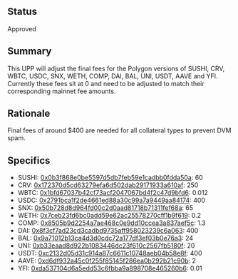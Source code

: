 ## Status

Approved

## Summary

This UPP will adjust the final fees for the Polygon versions of SUSHI, CRV, WBTC, USDC, SNX, WETH, COMP, DAI, BAL, UNI, USDT, AAVE and YFI. Currently these fees sit at 0 and need to be adjusted to match their corresponding mainnet fee amounts.

## Rationale

Final fees of around $400 are needed for all collateral types to prevent DVM spam.

## Specifics

- SUSHI: [0x0b3f868e0be5597d5db7feb59e1cadbb0fdda50a](https://polygonscan.com/address/0x0b3f868e0be5597d5db7feb59e1cadbb0fdda50a): 60
- CRV: [0x172370d5cd63279efa6d502dab29171933a610af](https://polygonscan.com/address/0x172370d5cd63279efa6d502dab29171933a610af): 250
- WBTC: [0x1bfd67037b42cf73acf2047067bd4f2c47d9bfd6](https://polygonscan.com/address/0x1bfd67037b42cf73acf2047067bd4f2c47d9bfd6): 0.012
- USDC: [0x2791bca1f2de4661ed88a30c99a7a9449aa84174](https://polygonscan.com/address/0x2791bca1f2de4661ed88a30c99a7a9449aa84174): 400
- SNX: [0x50b728d8d964fd00c2d0aad81718b71311fef68a](https://polygonscan.com/address/0x50b728d8d964fd00c2d0aad81718b71311fef68a): 65
- WETH: [0x7ceb23fd6bc0add59e62ac25578270cff1b9f619](https://polygonscan.com/address/0x7ceb23fd6bc0add59e62ac25578270cff1b9f619): 0.2
- COMP: [0x8505b9d2254a7ae468c0e9dd10ccea3a837aef5c](https://polygonscan.com/address/0x8505b9d2254a7ae468c0e9dd10ccea3a837aef5c): 1.3
- DAI: [0x8f3cf7ad23cd3cadbd9735aff958023239c6a063](https://polygonscan.com/address/0x8f3cf7ad23cd3cadbd9735aff958023239c6a063): 400
- BAL: [0x9a71012b13ca4d3d0cdc72a177df3ef03b0e76a3](https://polygonscan.com/address/0x9a71012b13ca4d3d0cdc72a177df3ef03b0e76a3): 24
- UNI: [0xb33eaad8d922b1083446dc23f610c2567fb5180f](https://polygonscan.com/address/0xb33eaad8d922b1083446dc23f610c2567fb5180f): 20
- USDT: [0xc2132d05d31c914a87c6611c10748aeb04b58e8f](https://polygonscan.com/address/0xc2132d05d31c914a87c6611c10748aeb04b58e8f): 400
- AAVE: [0xd6df932a45c0f255f85145f286ea0b292b21c90b](https://polygonscan.com/address/0xd6df932a45c0f255f85145f286ea0b292b21c90b): 2
- YFI: [0xda537104d6a5edd53c6fbba9a898708e465260b6](https://polygonscan.com/address/0xda537104d6a5edd53c6fbba9a898708e465260b6): 0.01
